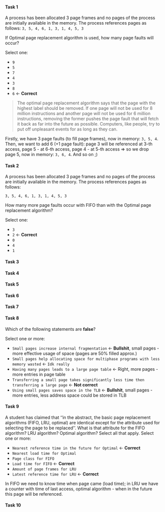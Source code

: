 
#### Task 1

A process has been allocated 3 page frames and no pages of the process are initially available in the memory. The process references pages as follows: ```3, 5, 4, 6, 1, 3, 1, 4, 5, 3 ```

If Optimal page replacement algorithm is used, how many page faults will occur?

Select one:
- ```9```
- ```5```
- ```7```
- ```4```
- ```3```
- ```8```
- ```6``` <- **Correct**

> The optimal page replacement algorithm says that the page with the highest label should be removed. If one page will not be used for 8 million instructions and another page will not be used for 6 million instructions, removing the former pushes the page fault that will fetch it back as far into the future as possible. Computers, like people, try to put off unpleasant events for as long as they can.

Firstly, we have 3 page faults (to fill page frames), now in memory: ```3, 5, 4```.
Then, we want to add 6 (+1 page fault): page 3 will be referenced at 3-th access, page 5 - at 6-th access, page 4 - at 5-th access => so we drop page 5, now in memory: ```3, 6, 4```. And so on ;)

#### Task 2

A process has been allocated 3 page frames and no pages of the process are initially available in the memory. The process references pages as follows: 

```3, 5, 4, 6, 1, 3, 1, 4, 5, 3```

How many more page faults occur with FIFO than with the Optimal page replacement algorithm?

Select one:
- ```3```
- ```2``` <- **Correct**
- ```0```
- ```4```
- ```1```

#### Task 3


#### Task 4


#### Task 5


#### Task 6


#### Task 7


#### Task 8

Which of the following statements are **false**?

Select one or more:
- ```Small pages increase internal fragmentation``` <- **Bullshit**, small pages - more effective usage of space (pages are 50% filled approx.)
- ```Small pages help allocating space for multiphase programs with less memory wasted``` <- ```Idk really```
- ```Having many pages leads to a large page table``` <- Right, more pages - more entries in page table
- ```Transferring a small page takes significantly less time then transferring a large page``` <- **Not correct**
- ```Using small pages saves space in the TLB``` <- **Bullshit**, small pages - more entries, less address space could be stored in TLB


#### Task 9

A student has claimed that ‘‘in the abstract, the basic page replacement algorithms (FIFO, LRU, optimal) are identical except for the attribute used for selecting the page to be replaced’’. What is that attribute for the FIFO algorithm? LRU algorithm? Optimal algorithm? Select all that apply.
Select one or more:
- ```Nearest reference time in the future for Optimal``` <- **Correct**
- ```Nearest load time for Optimal```
- ```Page class for FIFO```
- ```Load time for FIFO``` <- **Correct**
- ```Amount of page frames for LRU```
- ```Latest reference time for LRU``` <- **Correct**
 
In FIFO we need to know time when page came (load time); in LRU we have a counter with time of last access, optimal algorithm - when in the future this page will be referenced.

#### Task 10




